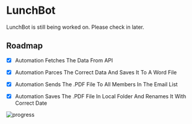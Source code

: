 # LunchBot

LunchBot is still being worked on. Please check in later.

<!-- ROADMAP -->
## Roadmap

- [X] Automation Fetches The Data From API
- [X] Automation Parces The Correct Data And Saves It To A Word File
- [x] Automation Sends The .PDF File To All Members In The Email List
- [X] Automation Saves The .PDF File In Local Folder And Renames It With Correct Date



![progress](https://user-images.githubusercontent.com/46250017/225297875-90406ae0-f151-440d-bc85-1ec021d752e8.gif)


